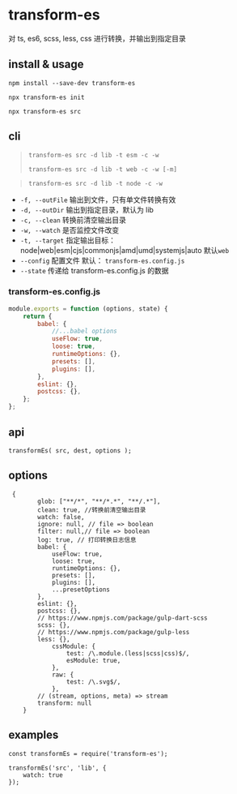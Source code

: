 # transform-es

对 ts, es6, scss, less, css 进行转换，并输出到指定目录

## install & usage

`npm install --save-dev transform-es`

`npx transform-es init`

`npx transform-es src`

## cli

> `transform-es src -d lib -t esm -c -w`
>
> `transform-es src -d lib -t web -c -w [-m]`

> `transform-es src -d lib -t node -c -w`

-   `-f, --outFile` 输出到文件，只有单文件转换有效
-   `-d, --outDir` 输出到指定目录，默认为 lib
-   `-c, --clean` 转换前清空输出目录
-   `-w, --watch` 是否监控文件改变
-   `-t, --target` 指定输出目标： node|web|esm|cjs|commonjs|amd|umd|systemjs|auto 默认`web`
-   `--config` 配置文件 默认： `transform-es.config.js`
-   `--state` 传递给 transform-es.config.js 的数据

### transform-es.config.js

```js
module.exports = function (options, state) {
	return {
		babel: {
			//...babel options
			useFlow: true,
			loose: true,
			runtimeOptions: {},
			presets: [],
			plugins: [],
		},
		eslint: {},
		postcss: {},
	};
};
```

## api

```
transformEs( src, dest, options );
```

## options

```
 {
        glob: ["**/*", "**/*.*", "**/.*"],
        clean: true, //转换前清空输出目录
        watch: false,
        ignore: null, // file => boolean
        filter: null,// file => boolean
        log: true, // 打印转换日志信息
        babel: {
            useFlow: true,
            loose: true,
            runtimeOptions: {},
            presets: [],
            plugins: [],
            ...presetOptions
        },
        eslint: {},
        postcss: {},
        // https://www.npmjs.com/package/gulp-dart-scss
        scss: {},
        // https://www.npmjs.com/package/gulp-less
        less: {},
		    cssModule: {
			    test: /\.module.(less|scss|css)$/,
			    esModule: true,
		    },
		    raw: {
			    test: /\.svg$/,
		    },
        // (stream, options, meta) => stream
        transform: null
    }
```

## examples

```
const transformEs = require('transform-es');

transformEs('src', 'lib', {
    watch: true
});

```
